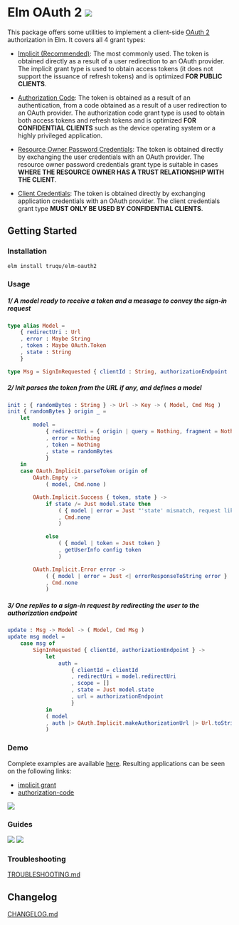 Elm OAuth 2 [![](https://img.shields.io/badge/package.elm--lang.org-5.0.1-60b5cc.svg?style=flat-square)](http://package.elm-lang.org/packages/truqu/elm-oauth2/latest) 
=====

This package offers some utilities to implement a client-side [OAuth 2](https://tools.ietf.org/html/rfc6749) authorization in Elm. 
It covers all 4 grant types: 

- [Implicit (Recommended)](http://package.elm-lang.org/packages/truqu/elm-oauth2/latest/OAuth-Implicit):
  The most commonly used. The token is obtained directly as a result of a user redirection to
  an OAuth provider. The implicit grant type is used to obtain access tokens (it does not
  support the issuance of refresh tokens) and is optimized **FOR PUBLIC CLIENTS**.

- [Authorization Code](http://package.elm-lang.org/packages/truqu/elm-oauth2/latest/OAuth-AuthorizationCode):
  The token is obtained as a result of an authentication, from a code obtained as a result of a
  user redirection to an OAuth provider. The authorization code grant type is used to obtain both access
   tokens and refresh tokens and is optimized **FOR CONFIDENTIAL CLIENTS** such as the device operating system 
   or a highly privileged application.

- [Resource Owner Password Credentials](http://package.elm-lang.org/packages/truqu/elm-oauth2/latest/OAuth-Password):
  The token is obtained directly by exchanging the user credentials with an OAuth provider. The resource owner password 
  credentials grant type is suitable in cases **WHERE THE RESOURCE OWNER HAS A TRUST RELATIONSHIP WITH THE CLIENT**.

- [Client Credentials](http://package.elm-lang.org/packages/truqu/elm-oauth2/latest/OAuth-ClientCredentials):
  The token is obtained directly by exchanging application credentials with an OAuth provider. The client credentials
  grant type **MUST ONLY BE USED BY CONFIDENTIAL CLIENTS**.

## Getting Started

### Installation

```
elm install truqu/elm-oauth2
```

### Usage

##### 1/ A model ready to receive a token and a message to convey the sign-in request

```elm
type alias Model =
    { redirectUri : Url
    , error : Maybe String
    , token : Maybe OAuth.Token
    , state : String
    }

type Msg = SignInRequested { clientId : String, authorizationEndpoint : String }
```

##### 2/ Init parses the token from the URL if any, and defines a model

```elm
init : { randomBytes : String } -> Url -> Key -> ( Model, Cmd Msg )
init { randomBytes } origin _ =
    let
        model =
            { redirectUri = { origin | query = Nothing, fragment = Nothing }
            , error = Nothing
            , token = Nothing
            , state = randomBytes
            }
    in
    case OAuth.Implicit.parseToken origin of
        OAuth.Empty ->
            ( model, Cmd.none )

        OAuth.Implicit.Success { token, state } ->
            if state /= Just model.state then
                ( { model | error = Just "'state' mismatch, request likely forged by an adversary!" }
                , Cmd.none
                )

            else
                ( { model | token = Just token }
                , getUserInfo config token
                )

        OAuth.Implicit.Error error ->
            ( { model | error = Just <| errorResponseToString error }
            , Cmd.none
            )
```

##### 3/ One replies to a sign-in request by redirecting the user to the authorization endpoint

```elm
update : Msg -> Model -> ( Model, Cmd Msg )
update msg model =
    case msg of
        SignInRequested { clientId, authorizationEndpoint } ->
            let
                auth =
                    { clientId = clientId
                    , redirectUri = model.redirectUri
                    , scope = []
                    , state = Just model.state 
                    , url = authorizationEndpoint
                    }
            in
            ( model
            , auth |> OAuth.Implicit.makeAuthorizationUrl |> Url.toString |> Navigation.load
            )
```

### Demo 

Complete examples are available [here](https://github.com/truqu/elm-oauth2/tree/master/examples). 
Resulting applications can be seen on the following links:

- [implicit grant](https://truqu.github.io/elm-oauth2/examples/implicit/)
- [authorization-code](https://truqu.github.io/elm-oauth2/examples/authorization-code/)

[![](https://raw.githubusercontent.com/truqu/elm-oauth2/master/.github/demo.png)](https://truqu.github.io/elm-oauth2/examples/implicit/)

### Guides

[![](https://raw.githubusercontent.com/truqu/elm-oauth2/master/guides/github/logo.png)](https://github.com/truqu/elm-oauth2/tree/master/guides/github)
[![](https://raw.githubusercontent.com/truqu/elm-oauth2/master/guides/facebook/logo.png)](https://github.com/truqu/elm-oauth2/tree/master/guides/facebook)

### Troubleshooting

[TROUBLESHOOTING.md](https://github.com/truqu/elm-oauth2/tree/master/TROUBLESHOOTING.md)

## Changelog

[CHANGELOG.md](https://github.com/truqu/elm-oauth2/tree/master/CHANGELOG.md)
